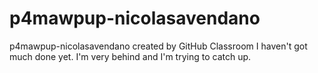 # p4mawpup-nicolasavendano
p4mawpup-nicolasavendano created by GitHub Classroom
I haven't got much done yet. I'm very behind and I'm trying to catch up.
